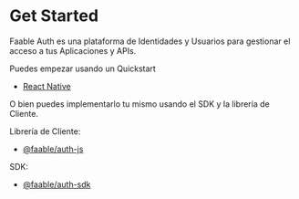 # Get Started

Faable Auth es una plataforma de Identidades y Usuarios para gestionar el acceso a tus Aplicaciones y APIs.

Puedes empezar usando un Quickstart

- [React Native](quickstart/react-native.md)

O bien puedes implementarlo tu mismo usando el SDK y la librería de Cliente.

Librería de Cliente:

- [@faable/auth-js](https://www.npmjs.com/package/@faable/auth-js)

SDK:

- [@faable/auth-sdk](https://npmjs.com/package/@faable/auth-sdk)
